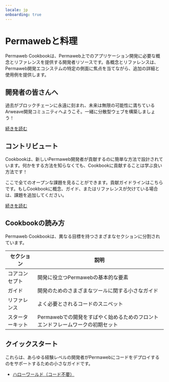 ```yaml
---
locale: jp
onboarding: true
---
```


# Permawebと料理

Permaweb Cookbookは、Permaweb上でのアプリケーション開発に必要な概念とリファレンスを提供する開発者リソースです。各概念とリファレンスは、Permaweb開発エコシステムの特定の側面に焦点を当てながら、追加の詳細と使用例を提供します。

## 開発者の皆さんへ

過去がブロックチェーンに永遠に刻まれ、未来は無限の可能性に満ちているArweave開発コミュニティへようこそ。一緒に分散型ウェブを構築しましょう！

[続きを読む](getting-started/welcome.md)

## コントリビュート

Cookbookは、新しいPermaweb開発者が貢献するのに簡単な方法で設計されています。何かをする方法を知らなくても、Cookbookに貢献することは学ぶ良い方法です！

ここで全てのオープンな課題を見ることができます。貢献ガイドラインはこちらです。もしCookbookに概念、ガイド、またはリファレンスが欠けている場合は、課題を追加してください。

[続きを読む](getting-started/contributing.md)

## Cookbookの読み方

Permaweb Cookbookは、異なる目標を持つさまざまなセクションに分割されています。

| セクション       | 説明                                                                         |
| ------------- | ----------------------------------------------------------------------------------- |
| コアコンセプト | 開発に役立つPermawebの基本的な要素                                     |
| ガイド       | 開発のためのさまざまなツールに関する小さなガイド                               |
| リファレンス   | よく必要とされるコードのスニペット                                          |
| スターターキット | Permawebでの開発をすばやく始めるためのフロントエンドフレームワークの初期セット

## クイックスタート

これらは、あらゆる経験レベルの開発者がPermawebにコードをデプロイするのをサポートするための小さなガイドです。

- [ハローワールド（コード不要）](getting-started/quick-starts/hw-no-code.md)